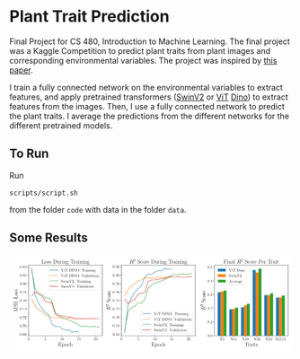 # Plant Trait Prediction

Final Project for CS 480, Introduction to Machine Learning. The final project was a Kaggle Competition to predict plant traits from plant images and corresponding environmental variables. The project was inspired by [this paper](https://doi.org/10.1038/s41598-021-95616-0).

I train a fully connected network on the environmental variables to extract features, and apply pretrained transformers ([SwinV2](https://arxiv.org/abs/2111.09883) or [ViT](https://arxiv.org/abs/2010.11929) [Dino](https://arxiv.org/abs/2104.14294)) to extract features from the images. Then, I use a fully connected network to predict the plant traits. I average the predictions from the different networks for the different pretrained models.

## To Run

Run
```
scripts/script.sh
```
from the folder `code` with data in the folder `data`.

## Some Results

![Results](plots/plots.png)

